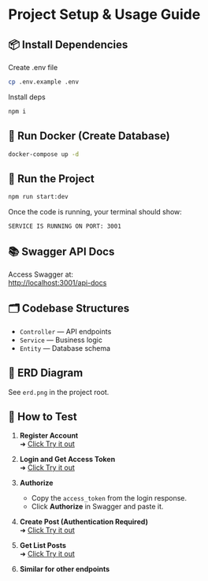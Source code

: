 # Project Setup & Usage Guide

## 📦 Install Dependencies
Create .env file

```bash
cp .env.example .env
```

Install deps

```bash
npm i
```

## 🐳 Run Docker (Create Database)

```bash
docker-compose up -d
```

## 🚀 Run the Project

```bash
npm run start:dev
```

Once the code is running, your terminal should show:

```
SERVICE IS RUNNING ON PORT: 3001
```

## 📚 Swagger API Docs

Access Swagger at:  
[http://localhost:3001/api-docs](http://localhost:3001/api-docs)

## 🗂 Codebase Structures

- `Controller` — API endpoints  
- `Service` — Business logic  
- `Entity` — Database schema  

## 🧩 ERD Diagram

See `erd.png` in the project root.

## 🧪 How to Test

1. **Register Account**  
   ➜ [Click Try it out](http://localhost:3001/api-docs#/Authentication/AuthController_register)

2. **Login and Get Access Token**  
   ➜ [Click Try it out](http://localhost:3001/api-docs#/Authentication/AuthController_login)

3. **Authorize**  
   - Copy the `access_token` from the login response.  
   - Click **Authorize** in Swagger and paste it.

4. **Create Post (Authentication Required)**  
   ➜ [Click Try it out](http://localhost:3001/api-docs#/Posts/PostController_createProduct)
4. **Get List Posts**  
   ➜ [Click Try it out](http://localhost:3001/api-docs#/Posts/PostController_getProducts)

5. **Similar for other endpoints**